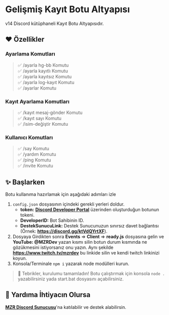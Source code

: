 # Gelişmiş Kayıt Botu Altyapısı
v14 Discord kütüphaneli Kayıt Botu Altyapısıdır.

## ❤️ Özellikler
### Ayarlama Komutları
> ✅ /ayarla hg-bb Komutu <br>
> ✅ /ayarla kayıtlı Komutu <br>
> ✅ /ayarla kayıtsız Komutu <br>
> ✅ /ayarla log-kayıt Komutu <br>
> ✅ /ayarlar Komutu <br>

### Kayıt Ayarlama Komutları
> ✅ /kayıt mesaj-gönder Komutu <br>
> ✅ /kayıt sayı Komutu <br>
> ✅ /isim-değiştir Komutu <br>

### Kullanıcı Komutları
> ✅ /say Komutu <br>
> ✅ /yardım Komutu <br>
> ✅ /ping Komutu <br>
> ✅ /invite Komutu <br>

## ✨ Başlarken
Botu kullanıma hazırlamak için aşağıdaki adımları izle
1. `config.json` dosyasının içindeki gerekli yerleri doldur. <br>
    * **token:** [**Discord Developer Portal**](https://discord.com/developers/applications) üzerinden oluşturduğun botunun tokeni. <br>
    * **DeveloperID:** Bot Sahibinin ID. <br>
    * **DestekSunucuLink:** Destek Sunucunuzun sınırsız davet bağlantısı (Örnek: **https://discord.gg/ktVdQYrtXF**). <br> 
2. Dosyaya Girdikten sonra **Events** => **Client** => **ready.js** dosyasına gelin ve **YouTube: @MZRDev** yazan kısmı silin botun durum kısmında ne gözükmesini istiyorsanız onu yazın. Aynı şekilde **https://www.twitch.tv/mzrdev** bu linkide silin ve kendi twitch linkinizi koyun.  
3. Konsola/Terminale `npm i` yazarak node modülleri kurun.

> 🎉 Tebrikler, kurulumu tamamladın! Botu çalıştırmak için konsola `node .` yazabilirsiniz yada start.bat dosyasını açabilirsiniz.

## 💞 Yardıma İhtiyacın Olursa
[**MZR Discord Sunucusu**](https://discord.gg/ktVdQYrtXF)'na katılabilir ve destek alabilirsin.
